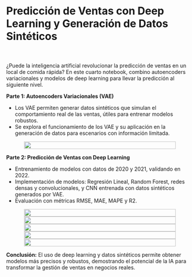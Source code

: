 <h1>Predicción de Ventas con Deep Learning y Generación de Datos Sintéticos</h1>
<br><br>
¿Puede la inteligencia artificial revolucionar la predicción de ventas en un local de comida rápida? En este cuarto notebook, combino autoencoders variacionales y modelos de deep learning para llevar la predicción al siguiente nivel.

**Parte 1: Autoencoders Variacionales (VAE)**
- Los VAE permiten generar datos sintéticos que simulan el comportamiento real de las ventas, útiles para entrenar modelos robustos.
- Se explora el funcionamiento de los VAE y su aplicación en la generación de datos para escenarios con información limitada.

<div style="display: flex; justify-content: center; text-align: center;">
    <img width="90%" height="auto" src=${AssetsImage.ComidaDLVae}>
</div>

**Parte 2: Predicción de Ventas con Deep Learning**
- Entrenamiento de modelos con datos de 2020 y 2021, validando en 2022.
- Implementación de modelos: Regresión Lineal, Random Forest, redes densas y convolucionales, y CNN entrenada con datos sintéticos generados por VAE.
- Evaluación con métricas RMSE, MAE, MAPE y R2.

<div style="display: flex; justify-content: center; text-align: center;">
    <img width="90%" height="auto" src=${AssetsImage.ComidaDLReg}>
</div>
<div style="display: flex; justify-content: center; text-align: center;">
    <img width="90%" height="auto" src=${AssetsImage.ComidaDLRF}>
</div>
<div style="display: flex; justify-content: center; text-align: center;">
    <img width="90%" height="auto" src=${AssetsImage.ComidaDLDLRes}>
</div>
<div style="display: flex; justify-content: center; text-align: center;">
    <img width="90%" height="auto" src=${AssetsImage.ComidaDLCNNRes}>
</div>
<div style="display: flex; justify-content: center; text-align: center;">
    <img width="90%" height="auto" src=${AssetsImage.ComidaDLCNNVaeRes}>
</div>

**Conclusión:**
El uso de deep learning y datos sintéticos permite obtener modelos más precisos y robustos, demostrando el potencial de la IA para transformar la gestión de ventas en negocios reales.
